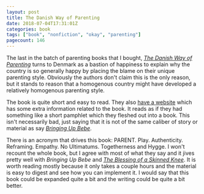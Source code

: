 ```yaml
---
layout: post
title: The Danish Way of Parenting
date: 2018-07-04T17:31:01Z
categories: book
tags: ["book", "nonfiction", "okay", "parenting"]
pagecount: 146
---
```


The last in the batch of parenting books that I bought, [*The Danish Way of Parenting*][book-amaz]
turns to Denmark as a bastion of happiness to explain why the country is so generally happy by
placing the blame on their unique parenting style. Obviously the authors don't claim this is the
only reason, but it stands to reason that a homogenous country might have developed a relatively
homogenous parenting style.

The book is quite short and easy to read. They also [have a website][danish] which has some extra
information related to the book. It reads as if they had something like a short pamphlet which they
fleshed out into a book. This isn't necessarily bad, just saying that it is not of the same caliber
of story or material as say [*Bringing Up Bebe*](/book/2018/06/29/bringing-up-bebe.html).

There is an acronym that drives this book: PARENT. Play. Authenticity. Reframing. Empathy. No
Ultimatums. Togetherness and Hygge. I won't recount the whole book, but I agree with most of what
they say and it jives pretty well with  *Bringing Up Bebe* and [*The Blessing of a Skinned Knee*](/book/2018/03/22/the-blessing-of-a-skinned-knee.html).
It is worth reading mostly because it only takes a couple hours and the material is easy to digest
and see how you can implement it. I would say that this book could be expanded quite a bit and the
writing could be quite a bit better.


[book-amaz]:      https://amzn.to/2tTY6H2
[danish]:         http://thedanishway.com/
